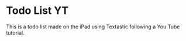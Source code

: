 # Todo List YT

This is a todo list made on the iPad using Textastic following a You Tube tutorial.
